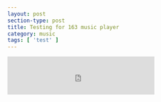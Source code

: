 ```yaml
---
layout: post
section-type: post
title: Testing for 163 music player
category: music
tags: [ 'test' ]
---
```


<iframe frameborder="no" border="0" marginwidth="0" marginheight="0" width=330 height=86 src="http://music.163.com/outchain/player?type=2&id=28411051&auto=1&height=66"></iframe>